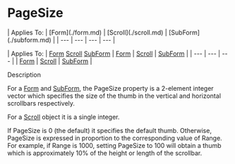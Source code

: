 




<h1 class="heading"><span class="name">PageSize</span></h1>
| Applies To: | [Form](./form.md) | [Scroll](./scroll.md) | [SubForm](./subform.md) |
| --- | --- | --- | ---  |

| Applies To: | [Form](./form.md) [Scroll](./scroll.md) [SubForm](./subform.md) | [Form](./form.md) | [Scroll](./scroll.md) | [SubForm](./subform.md) |
| --- | --- | ---  |
| [Form](./form.md) | [Scroll](./scroll.md) | [SubForm](./subform.md) |


Description


For a [Form](./form.md) and [SubForm](./subform.md), the PageSize property is a 2-element integer vector which specifies the size of the thumb in the vertical and horizontal scrollbars respectively.


For a [Scroll](./scroll.md) object it is a single integer.


If PageSize is 0 (the default) it specifies the default thumb. Otherwise, PageSize is expressed in proportion to the corresponding value of Range. For example, if Range is 1000, setting PageSize to 100 will obtain a thumb which is approximately 10% of the height or length of the scrollbar.






